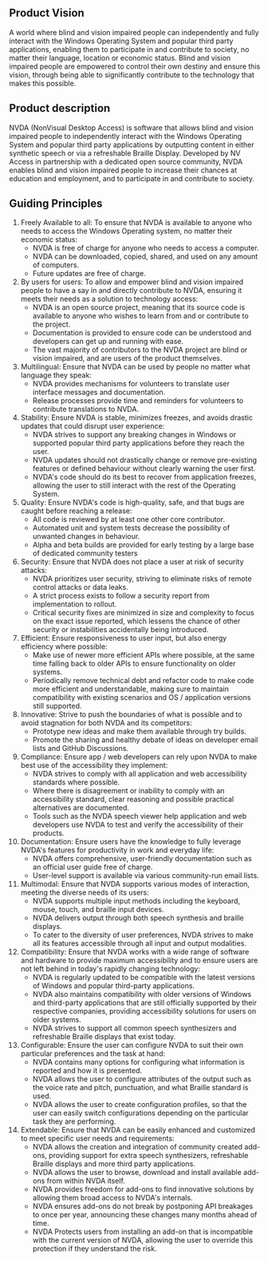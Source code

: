 ## Product Vision
A world where blind and vision impaired people can independently and fully interact with the Windows Operating System and popular third party applications, enabling them to participate in and contribute to society, no matter their language, location or economic status.
Blind and vision impaired people are empowered to control their own destiny and ensure this vision, through being able to significantly contribute to the technology that makes this possible.

## Product description
NVDA (NonVisual Desktop Access) is software that allows blind and vision impaired people to independently interact with the Windows Operating System and popular third party applications by outputting content in either synthetic speech or via a refreshable Braille Display.
Developed by NV Access in partnership with a dedicated open source community, NVDA enables blind and vision impaired people to increase their chances at education and employment, and to participate in and contribute to society.

## Guiding Principles
1. Freely Available to all: To ensure that NVDA is available to anyone who needs to access the Windows Operating system, no matter their economic status:
    * NVDA is free of charge for anyone who needs to access a computer.
    * NVDA can be downloaded, copied, shared, and used on any amount of computers.
    * Future updates are free of charge.
2. By users for users: To allow and empower blind and vision impaired people to have a say in and directly contribute to NVDA, ensuring it meets their needs as a solution to technology access:
    * NVDA is an open source project, meaning that its source code is available to anyone who wishes to learn from and or contribute to the project.
    * Documentation is provided to ensure code can be understood and developers can get up and running with ease.
    * The vast majority of contributors to the NVDA project are blind or vision impaired, and are users of the product themselves.
3. Multilingual: Ensure that NVDA can be used by people no matter what language they speak:
    * NVDA provides mechanisms for volunteers to translate user interface messages and documentation.
    * Release processes provide time and reminders for volunteers to contribute translations to NVDA. 
4. Stability: Ensure NVDA is stable, minimizes freezes, and avoids drastic updates that could disrupt user experience:
    * NVDA strives to support any breaking changes in Windows or supported popular third party applications before they reach the user.
    * NVDA updates should not drastically change or remove pre-existing features or defined behaviour without clearly warning the user first. 
    * NVDA's code should do its best to recover from application freezes, allowing the user to still interact with the rest of the Operating System.
5. Quality: Ensure NVDA's code is high-quality, safe, and that bugs are caught before reaching a release:
    * All code is reviewed by at least one other core contributor.
    * Automated unit and system tests decrease the possibility of unwanted changes in behaviour.
    * Alpha and beta builds are provided for early testing by a large base of dedicated community testers
6. Security: Ensure that NVDA does not place a user at risk of security attacks:
    * NVDA prioritizes user security, striving to eliminate risks of remote control attacks or data leaks.
    * A strict process exists to follow a security report from implementation to rollout.
    * Critical security fixes are minimized in size and complexity to focus on the exact issue reported, which lessens the chance of other security or instabilities accidentally being introduced. 
7. Efficient: Ensure responsiveness to user input, but also energy efficiency where possible:
    * Make use of newer more efficient APIs where possible, at the same time falling back to older APIs to ensure functionality on older systems. 
    * Periodically remove technical debt and refactor code to make code more efficient and understandable, making sure to maintain compatibility with existing scenarios and OS / application versions still supported.
8. Innovative: Strive to push the boundaries of what is possible and to avoid stagnation for both NVDA and its competitors:
    * Prototype new ideas and make them available through try builds.
    * Promote the sharing and healthy debate of ideas on developer email lists and GitHub Discussions.
9. Compliance: Ensure app / web developers can rely upon NVDA to make best use of the accessibility they implement:
    * NVDA strives to comply with all application and web accessibility standards where possible.
    * Where there is disagreement or inability to comply with an accessibility standard, clear reasoning and possible practical alternatives are documented. 
    * Tools such as the NVDA speech viewer help application and web developers use NVDA to test and verify the accessibility of their products.
10. Documentation: Ensure users have the knowledge to fully leverage NVDA's features for productivity in work and everyday life:
    * NVDA offers comprehensive, user-friendly documentation such as an official user guide free of charge.
    * User-level support is available via various community-run email lists.
11. Multimodal: Ensure that NVDA supports various modes of interaction, meeting the diverse needs of its users:
    * NVDA supports multiple input methods including the keyboard, mouse, touch, and braille input devices.
    * NVDA delivers output through both speech synthesis and braille displays.
    * To cater to the diversity of user preferences, NVDA strives to make all its features accessible through all input and output modalities. 
12. Compatibility: Ensure that NVDA works with a wide range of software and hardware to provide maximum accessibility and to ensure users are not left behind in today's rapidly changing technology:
    * NVDA is regularly updated to be compatible with the latest versions of Windows and popular third-party applications.
    * NVDA also maintains compatibility with older versions of Windows and third-party applications that are still officially supported by their respective companies, providing accessibility solutions for users on older systems.
    * NVDA strives to support all common speech synthesizers and refreshable Braille displays that exist today.
13. Configurable: Ensure the user can configure NVDA to suit their own particular preferences and the task at hand:
    * NVDA contains many options for configuring what information is reported and how it is presented.
    * NVDA allows the user to configure attributes of the output such as the voice rate and pitch, punctuation, and what Braille standard is used.
    * NVDA allows the user to create configuration profiles, so that the user can easily switch configurations depending on the particular task they are performing.
14. Extendable: Ensure that NVDA can be easily enhanced and customized to meet specific user needs and requirements:
    * NVDA allows the creation and integration of community created add-ons, providing support for extra speech synthesizers, refreshable Braille displays and more third party applications. 
    * NVDA allows the user to browse, download and install available add-ons from within NVDA itself.
    * NVDA provides freedom for add-ons to find innovative solutions by allowing them broad access to NVDA's internals.
    * NVDA ensures add-ons do not break by postponing API breakages to once per year, announcing these changes many months ahead of time.
    * NVDA Protects users from installing an add-on that is incompatible with the current version of NVDA, allowing the user to override this protection if they understand the risk. 
  
  
